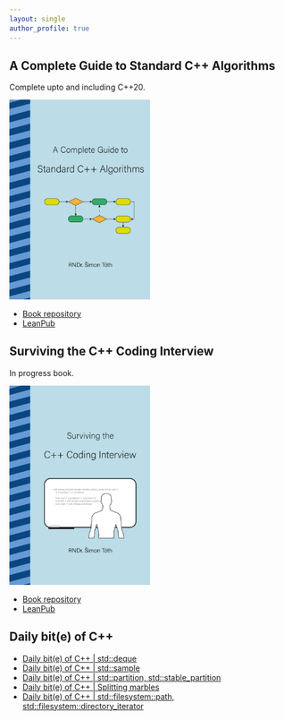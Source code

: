 ```yaml
---
layout: single
author_profile: true
---
```


## A Complete Guide to Standard C++ Algorithms

Complete upto and including C++20.

[<img src="assets/images/book_algorithms_cover.png" width="50%">](https://leanpub.com/cpp-algorithms-guide)

- [Book repository](https://github.com/HappyCerberus/book-cpp-algorithms)
- [LeanPub](https://leanpub.com/cpp-algorithms-guide)

## Surviving the C++ Coding Interview

In progress book.

[<img src="assets/images/book_coding_interview_cover.png" width="50%">](https://leanpub.com/cpp-coding-interview)

- [Book repository](https://leanpub.com/cpp-coding-interview)
- [LeanPub](https://leanpub.com/cpp-coding-interview)

## Daily bit(e) of C++

<ul>
<!-- SUBSTACK:START --><li><a href="https://simontoth.substack.com/p/daily-bite-of-c-stddeque">Daily bit&lpar;e&rpar; of C++ | std::deque</a></li><li><a href="https://simontoth.substack.com/p/daily-bite-of-c-stdsample">Daily bit&lpar;e&rpar; of C++ | std::sample</a></li><li><a href="https://simontoth.substack.com/p/daily-bite-of-c-stdpartition-stdstable_partition">Daily bit&lpar;e&rpar; of C++ | std::partition, std::stable_partition</a></li><li><a href="https://simontoth.substack.com/p/daily-bite-of-c-splitting-marbles">Daily bit&lpar;e&rpar; of C++ | Splitting marbles</a></li><li><a href="https://simontoth.substack.com/p/daily-bite-of-c-stdfilesystempath">Daily bit&lpar;e&rpar; of C++ | std::filesystem::path, std::filesystem::directory_iterator</a></li><!-- SUBSTACK:END -->
</ul>